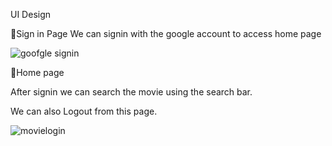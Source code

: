 
UI Design

🔵Sign in Page
We can signin with the google account to access home page

![goofgle signin](https://user-images.githubusercontent.com/94559117/178265762-21b745d9-7f3f-4d3a-9120-01459724bc2e.JPG)





🔵Home page

After signin we can search the movie using the search bar.

We can also Logout from this page.

![movielogin](https://user-images.githubusercontent.com/94559117/178266090-2cd21b58-dc83-4317-b306-9ef5d61535c5.JPG)



